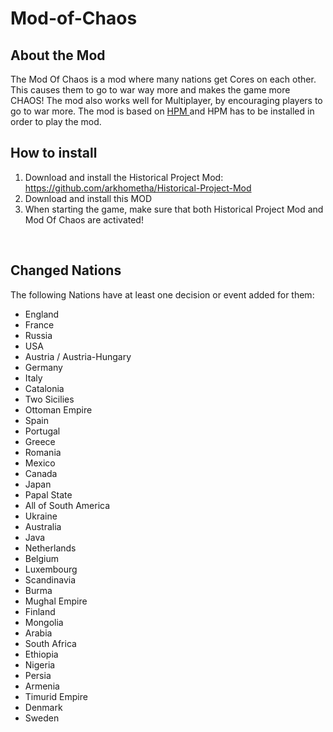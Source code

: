 # Mod-of-Chaos


<h2>
About the Mod
</h2>

The Mod Of Chaos is a mod where many nations get Cores on each other. This causes them to go to war way more and makes the game more CHAOS! 
The mod also works well for Multiplayer, by encouraging players to go to war more. The mod is based on 
<a href="https://github.com/arkhometha/Historical-Project-Mod"> HPM  </a> and HPM has to be installed in order to play the mod.
<br>

<h2> 
  How to install
</h2>
<ol>
  <li> Download and install the Historical Project Mod: <a href="https://github.com/arkhometha/Historical-Project-Mod"> https://github.com/arkhometha/Historical-Project-Mod </a> </li>
  <li> Download and install this MOD </li>
  <li> When starting the game, make sure that both  Historical Project Mod and Mod Of Chaos are activated! </li>
</ol>

<br>

<h2>
  Changed Nations
</h2>
The following Nations have at least one decision or event added for them:
<ul>
<li> England  </li>
<li> France  </li>
<li> Russia  </li>
<li> USA  </li>
<li> Austria / Austria-Hungary  </li>
<li> Germany  </li>
<li> Italy  </li>
<li> Catalonia  </li>
<li> Two Sicilies  </li>
<li> Ottoman Empire  </li>
<li> Spain  </li>
<li> Portugal  </li>
<li> Greece  </li>
<li> Romania  </li>
<li> Mexico  </li>
<li> Canada  </li>
<li> Japan  </li>
<li> Papal State  </li>
<li> All of South America  </li>
<li> Ukraine  </li>
<li> Australia  </li>
<li> Java  </li>
<li> Netherlands  </li>
<li> Belgium  </li>
<li> Luxembourg  </li>
<li> Scandinavia  </li>
<li> Burma  </li>
<li> Mughal Empire  </li>
<li> Finland  </li>
<li> Mongolia  </li>
<li> Arabia  </li>
<li> South Africa  </li>
<li> Ethiopia  </li>
<li> Nigeria  </li>
<li> Persia  </li>
<li> Armenia  </li>
<li> Timurid Empire  </li>
<li> Denmark  </li>
<li> Sweden  </li>
  
</ul>
